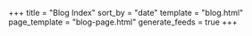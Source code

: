 +++
title = "Blog Index"
sort_by = "date"
template = "blog.html"
page_template = "blog-page.html"
generate_feeds = true
+++
